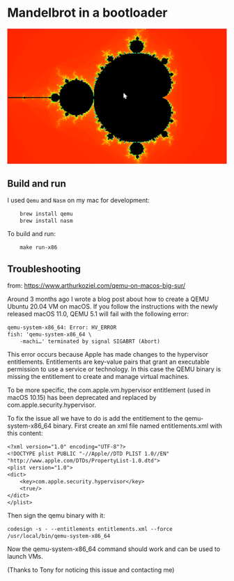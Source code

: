 
# Mandelbrot in a bootloader

![screenshot](../../docs/images/x86-screenshot.png)

## Build and run

I used `Qemu` and `Nasm` on my mac for development:

```
    brew install qemu
    brew install nasm
```

To build and run:
```
    make run-x86
```


## Troubleshooting
from: https://www.arthurkoziel.com/qemu-on-macos-big-sur/

Around 3 months ago I wrote a blog post about how to create a QEMU Ubuntu 20.04 VM on macOS. 
If you follow the instructions with the newly released macOS 11.0, QEMU 5.1 will fail with the following error:

```
qemu-system-x86_64: Error: HV_ERROR
fish: 'qemu-system-x86_64 \
    -machi…' terminated by signal SIGABRT (Abort)
```

This error occurs because Apple has made changes to the hypervisor entitlements. Entitlements are key-value pairs that grant an executable permission to use a service or technology. In this case the QEMU binary is missing the entitlement to create and manage virtual machines.

To be more specific, the com.apple.vm.hypervisor entitlement (used in macOS 10.15) has been deprecated and replaced by com.apple.security.hypervisor.

To fix the issue all we have to do is add the entitlement to the qemu-system-x86_64 binary. First create an xml file named entitlements.xml with this content:

```
<?xml version="1.0" encoding="UTF-8"?>
<!DOCTYPE plist PUBLIC "-//Apple//DTD PLIST 1.0//EN" "http://www.apple.com/DTDs/PropertyList-1.0.dtd">
<plist version="1.0">
<dict>
    <key>com.apple.security.hypervisor</key>
    <true/>
</dict>
</plist>
```

Then sign the qemu binary with it:
```
codesign -s - --entitlements entitlements.xml --force /usr/local/bin/qemu-system-x86_64
```
Now the qemu-system-x86_64 command should work and can be used to launch VMs.

(Thanks to Tony for noticing this issue and contacting me)
